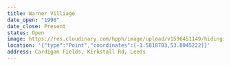 ```yaml
---
title: Warner Villiage
date_open: "1998"
date_close: Present
status: Open
image: https://res.cloudinary.com/hpph/image/upload/v1596451149/hidinginplainsight/vue_warnerbros.svg
location: '{"type":"Point","coordinates":[-1.5818703,53.8045222]}'
address: Cardigan Fields, Kirkstall Rd, Leeds
---
```

